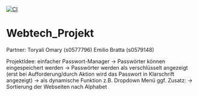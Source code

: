 [![CI](https://github.com/ToryaliOmary/Webtech_Projekt/actions/workflows/tests.yml/badge.svg)](https://github.com/ToryaliOmary/Webtech_Projekt/actions/workflows/tests.yml)
# Webtech_Projekt
Partner:    Toryali Omary (s0577796)
            Emilio Bratta (s0579148)

ProjektIdee:
    einfacher Passwort-Manager
        -> Passwörter können eingespeichert werden 
        -> Passwörter werden als verschlüsselt angezeigt 
            (erst bei Aufforderung/durch Aktion wird das Passwort in Klarschrift angezeigt)
        -> als dynamische Funktion z.B. Dropdown Menü
    ggf. Zusatz:
        -> Sortierung der Webseiten nach Alphabet


